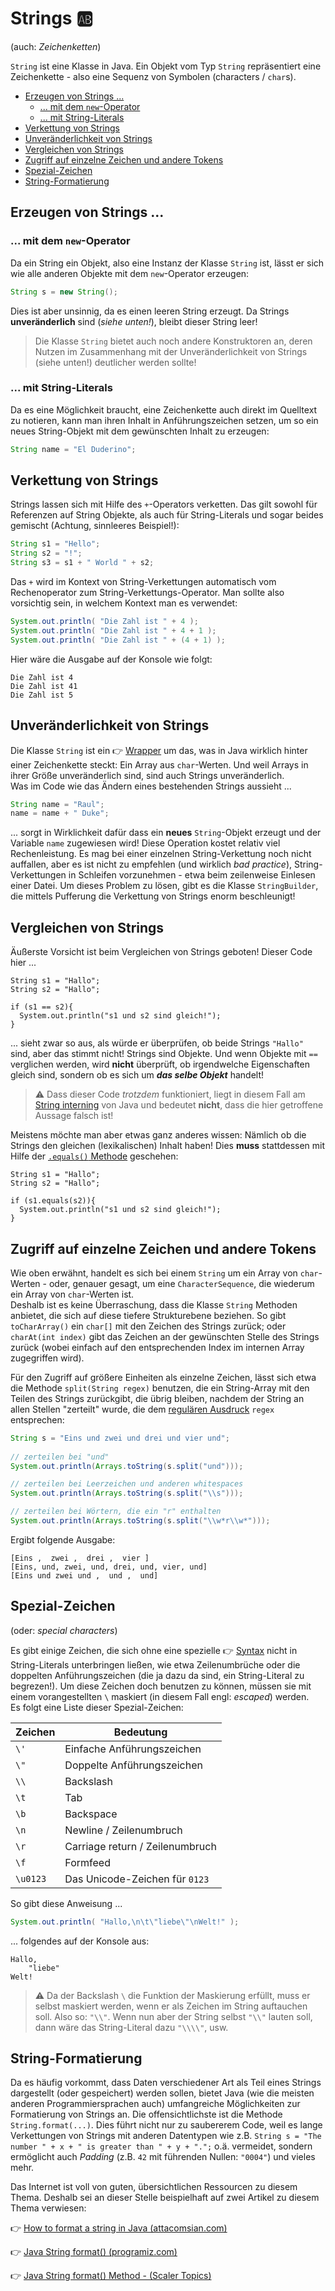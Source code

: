 # Strings 🆎<!-- omit in toc -->

(auch: *Zeichenketten*)

`String` ist eine Klasse in Java. Ein Objekt vom Typ `String` repräsentiert eine Zeichenkette - also eine Sequenz von Symbolen (characters / `char`s).

- [Erzeugen von Strings ...](#erzeugen-von-strings-)
  - [... mit dem `new`-Operator](#-mit-dem-new-operator)
  - [... mit String-Literals](#-mit-string-literals)
- [Verkettung von Strings](#verkettung-von-strings)
- [Unveränderlichkeit von Strings](#unveränderlichkeit-von-strings)
- [Vergleichen von Strings](#vergleichen-von-strings)
- [Zugriff auf einzelne Zeichen und andere Tokens](#zugriff-auf-einzelne-zeichen-und-andere-tokens)
- [Spezial-Zeichen](#spezial-zeichen)
- [String-Formatierung](#string-formatierung)


## Erzeugen von Strings ...

### ... mit dem `new`-Operator
Da ein String ein Objekt, also eine Instanz der Klasse `String` ist, lässt er sich wie alle anderen Objekte mit dem `new`-Operator erzeugen:

``` java
String s = new String();
```

Dies ist aber unsinnig, da es einen leeren String erzeugt. Da Strings **unveränderlich** sind (_siehe unten!_), bleibt dieser String leer!

> Die Klasse `String` bietet auch noch andere Konstruktoren an, deren Nutzen im Zusammenhang mit der Unveränderlichkeit von Strings (siehe unten!) deutlicher werden sollte!

### ... mit String-Literals
Da es eine Möglichkeit braucht, eine Zeichenkette auch direkt im Quelltext zu notieren, kann man ihren Inhalt in Anführungszeichen setzen, um so ein neues String-Objekt mit dem gewünschten Inhalt zu erzeugen:

``` java
String name = "El Duderino";
```


## Verkettung von Strings

Strings lassen sich mit Hilfe des `+`-Operators verketten. Das gilt sowohl für Referenzen auf String Objekte, als auch für String-Literals und sogar beides gemischt (Achtung, sinnleeres Beispiel!):

``` java
String s1 = "Hello";
String s2 = "!";
String s3 = s1 + " World " + s2;
```

Das `+` wird im Kontext von String-Verkettungen automatisch vom Rechenoperator zum String-Verkettungs-Operator. Man sollte also vorsichtig sein, in welchem Kontext man es verwendet:

``` java
System.out.println( "Die Zahl ist " + 4 );
System.out.println( "Die Zahl ist " + 4 + 1 );
System.out.println( "Die Zahl ist " + (4 + 1) );
```

Hier wäre die Ausgabe auf der Konsole wie folgt:

```
Die Zahl ist 4
Die Zahl ist 41
Die Zahl ist 5
```

## Unveränderlichkeit von Strings
Die Klasse `String` ist ein 👉 [Wrapper](../Glossar.md#wrapper) um das, was in Java wirklich hinter einer Zeichenkette steckt: Ein Array aus `char`-Werten. Und weil Arrays in ihrer Größe unveränderlich sind, sind auch Strings unveränderlich.  
Was im Code wie das Ändern eines bestehenden Strings aussieht ...

``` java
String name = "Raul";
name = name + " Duke";
```

... sorgt in Wirklichkeit dafür dass ein **neues** `String`-Objekt erzeugt und der Variable `name` zugewiesen wird! Diese Operation kostet relativ viel Rechenleistung. Es mag bei einer einzelnen String-Verkettung noch nicht auffallen, aber es ist nicht zu empfehlen (und wirklich *bad practice*), String-Verkettungen in Schleifen vorzunehmen - etwa beim zeilenweise Einlesen einer Datei. Um dieses Problem zu lösen, gibt es die Klasse `StringBuilder`, die mittels Pufferung die Verkettung von Strings enorm beschleunigt!


## Vergleichen von Strings

Äußerste Vorsicht ist beim Vergleichen von Strings geboten! Dieser Code hier ...

```
String s1 = "Hallo";
String s2 = "Hallo";

if (s1 == s2){
  System.out.println("s1 und s2 sind gleich!");
}
```

... sieht zwar so aus, als würde er überprüfen, ob beide Strings `"Hallo"` sind, aber das stimmt nicht! Strings sind Objekte. Und wenn Objekte mit `==` verglichen werden, wird **nicht** überprüft, ob irgendwelche Eigenschaften gleich sind, sondern ob es sich um _**das selbe Objekt**_ handelt!

> ⚠️ Dass dieser Code _trotzdem_ funktioniert, liegt in diesem Fall am [String interning](https://en.wikipedia.org/wiki/String_interning) von Java und bedeutet **nicht**, dass die hier getroffene Aussage falsch ist!

Meistens möchte man aber etwas ganz anderes wissen: Nämlich ob die Strings den gleichen (lexikalischen) Inhalt haben! Dies **muss** stattdessen mit Hilfe der [`.equals()` Methode](Objekte-II-Repraesentation-Identitaet-Gleichheit.md#equals) geschehen:

```
String s1 = "Hallo";
String s2 = "Hallo";

if (s1.equals(s2)){
  System.out.println("s1 und s2 sind gleich!");
}
```


## Zugriff auf einzelne Zeichen und andere Tokens

Wie oben erwähnt, handelt es sich bei einem `String` um ein Array von `char`-Werten - oder, genauer gesagt, um eine `CharacterSequence`, die wiederum ein Array von `char`-Werten ist.  
Deshalb ist es keine Überraschung, dass die Klasse `String` Methoden anbietet, die sich auf diese tiefere Strukturebene beziehen. So gibt `toCharArray()` ein `char[]` mit den Zeichen des Strings zurück; oder `charAt(int index)` gibt das Zeichen an der gewünschten Stelle des Strings zurück (wobei einfach auf den entsprechenden Index im internen Array zugegriffen wird).

Für den Zugriff auf größere Einheiten als einzelne Zeichen, lässt sich etwa die Methode `split(String regex)` benutzen, die ein String-Array mit den Teilen des Strings zurückgibt, die übrig bleiben, nachdem der String an allen Stellen "zerteilt" wurde, die dem [regulären Ausdruck](https://de.wikipedia.org/wiki/Regul%C3%A4rer_Ausdruck) `regex` entsprechen:

``` java
String s = "Eins und zwei und drei und vier und";
		
// zerteilen bei "und"
System.out.println(Arrays.toString(s.split("und")));

// zerteilen bei Leerzeichen und anderen whitespaces
System.out.println(Arrays.toString(s.split("\\s")));

// zerteilen bei Wörtern, die ein "r" enthalten
System.out.println(Arrays.toString(s.split("\\w*r\\w*")));
```

Ergibt folgende Ausgabe:

```
[Eins ,  zwei ,  drei ,  vier ]
[Eins, und, zwei, und, drei, und, vier, und]
[Eins und zwei und ,  und ,  und]
```


## Spezial-Zeichen

(oder: _special characters_)

Es gibt einige Zeichen, die sich ohne eine spezielle 👉 [Syntax](../Glossar.md#syntax) nicht in String-Literals unterbringen ließen, wie etwa Zeilenumbrüche oder die doppelten Anführungszeichen (die ja dazu da sind, ein String-Literal zu begrezen!). Um diese Zeichen doch benutzen zu können, müssen sie mit einem vorangestellten `\` maskiert (in diesem Fall engl: _escaped_) werden.  
Es folgt eine Liste dieser Spezial-Zeichen:

Zeichen | Bedeutung
--- | ---
`\'` | Einfache Anführungszeichen
`\"` | Doppelte Anführungszeichen
`\\` | Backslash
`\t` | Tab
`\b` | Backspace
`\n` | Newline / Zeilenumbruch
`\r` | Carriage return / Zeilenumbruch
`\f` | Formfeed
`\u0123` | Das Unicode-Zeichen für `0123`

So gibt diese Anweisung ...

``` java
System.out.println( "Hallo,\n\t\"liebe\"\nWelt!" );
```

... folgendes auf der Konsole aus:

```
Hallo,
	"liebe"
Welt!
```

> ⚠️ Da der Backslash `\` die Funktion der Maskierung erfüllt, muss er selbst maskiert werden, wenn er als Zeichen im String auftauchen soll. Also so: `"\\"`. Wenn nun aber der String selbst `"\\"` lauten soll, dann wäre das String-Literal dazu `"\\\\"`, usw. 


## String-Formatierung

Da es häufig vorkommt, dass Daten verschiedener Art als Teil eines Strings dargestellt (oder gespeichert) werden sollen, bietet Java (wie die meisten anderen Programmiersprachen auch) umfangreiche Möglichkeiten zur Formatierung von Strings an. Die offensichtlichste ist die Methode `String.format(...)`. Dies führt nicht nur zu saubererem Code, weil es lange Verkettungen von Strings mit anderen Datentypen wie z.B. `String s = "The number " + x + " is greater than " + y + ".";` o.ä. vermeidet, sondern ermöglicht auch _Padding_ (z.B. `42` mit führenden Nullen: `"0004"`) und vieles mehr.  

Das Internet ist voll von guten, übersichtlichen Ressourcen zu diesem Thema. Deshalb sei an dieser Stelle beispielhaft auf zwei Artikel zu diesem Thema verwiesen:

👉 [How to format a string in Java (attacomsian.com)](https://attacomsian.com/blog/java-string-format)

👉 [Java String format() (programiz.com)](https://www.programiz.com/java-programming/library/string/format)

👉 [Java String format() Method - (Scaler Topics)](https://www.scaler.com/topics/java-string-format/)

